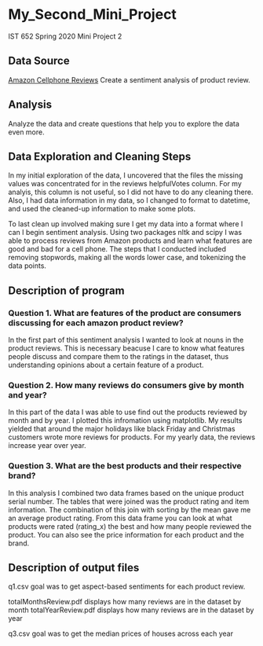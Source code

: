 # My_Second_Mini_Project
 IST 652 Spring 2020 Mini Project 2

## Data Source
[Amazon Cellphone Reviews](https://www.kaggle.com/grikomsn/amazon-cell-phones-reviews)
Create a sentiment analysis of product review.

## Analysis
Analyze the data and create questions that help you to explore the data even more.

## Data Exploration and Cleaning Steps
In my initial exploration of the data, I uncovered that the files the missing values was concentrated for in the reviews helpfulVotes column. For my analyis, this column is not useful, so I did not have to do any cleaning there. Also, I had data information in my data, so I changed to format to datetime, and used the cleaned-up information to make some plots. 

To last clean up involved making sure I get my data into a format where I can I begin sentiment analysis. Using two packages nltk and scipy I was able to process reviews from Amazon products and learn what features are good and bad for a cell phone. The steps that I conducted included removing stopwords, making all the words lower case, and tokenizing the data points. 

## Description of program

### Question 1. What are features of the product are consumers discussing for each amazon product review?

In the first part of this sentiment analysis I wanted to look at nouns in the product reviews. This is necessary beacuse I care to know what features people discuss and compare them to the ratings in the dataset, thus understanding opinions about a certain feature of a product.

### Question 2. How many reviews do consumers give by month and year?

In this part of the data I was able to use find out the products reviewed by month and by year. I plotted this infromation using matplotlib. My results yielded that around the major holidays like black Friday and Christmas customers wrote more reviews for products. For my yearly data, the reviews increase year over year.

### Question 3. What are the best products and their respective brand?

In this analysis I combined two data frames based on the unique product serial number. The tables that were joined was the product rating and item information. The combination of this join with sorting by the mean gave me an average product rating. From this data frame you can look at what products were rated (rating_x) the best and how many people reviewed the product. You can also see the price information for each product and the brand.

## Description of output files

q1.csv goal was to get aspect-based sentiments for each product review.

totalMonthsReview.pdf displays how many reviews are in the dataset by month
totalYearReview.pdf displays how many reviews are in the dataset by year

q3.csv goal was to get the median prices of houses across each year
